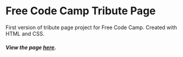 # Free Code Camp Tribute Page
First version of tribute page project for Free Code Camp.
Created with HTML and CSS.
##### View the page [here](https://brittrwalker.github.io/free-code-camp-tribute-page/).
